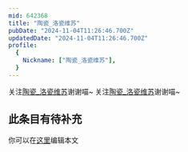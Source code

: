 ```yaml
---
mid: 642368
title: "陶瓷_洛瓷维苏"
pubDate: "2024-11-04T11:26:46.700Z"
updatedDate: "2024-11-04T11:26:46.700Z"
profile:
  {
    Nickname: ["陶瓷_洛瓷维苏"],
  }
---
```


关注[陶瓷_洛瓷维苏](https://space.bilibili.com/642368)谢谢喵~ 关注[陶瓷_洛瓷维苏](https://space.bilibili.com/642368)谢谢喵~

## 此条目有待补充
你可以在[这里](https://github.com/Yuhanawa/VTuber.ICU-Content/edit/master/v/陶瓷_洛瓷维苏/index.md)编辑本文
